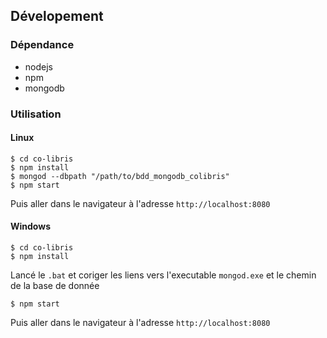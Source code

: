 
## Dévelopement

### Dépendance

- nodejs
- npm
- mongodb

### Utilisation

#### Linux

```
$ cd co-libris
$ npm install
$ mongod --dbpath "/path/to/bdd_mongodb_colibris"
$ npm start
```

Puis aller dans le navigateur à l'adresse `http://localhost:8080`

#### Windows

```
$ cd co-libris
$ npm install
```

Lancé le `.bat` et coriger les liens vers l'executable `mongod.exe` et le chemin de la base de donnée 

```
$ npm start
```

Puis aller dans le navigateur à l'adresse `http://localhost:8080`

